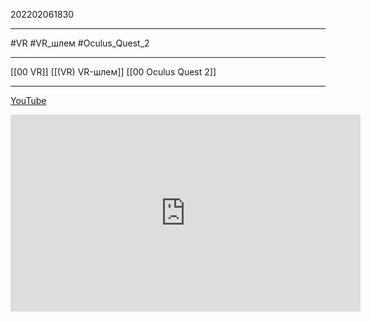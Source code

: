 202202061830
***
#VR #VR_шлем #Oculus_Quest_2 
***
[[00 VR]] [[(VR) VR-шлем]] [[00 Oculus Quest 2]]
***
[YouTube](https://youtu.be/3wdlL3v_38I)
<iframe width="560" height="315" src="https://www.youtube.com/embed/3wdlL3v_38I" title="YouTube video player" frameborder="0" allow="accelerometer; autoplay; clipboard-write; encrypted-media; gyroscope; picture-in-picture" allowfullscreen></iframe>